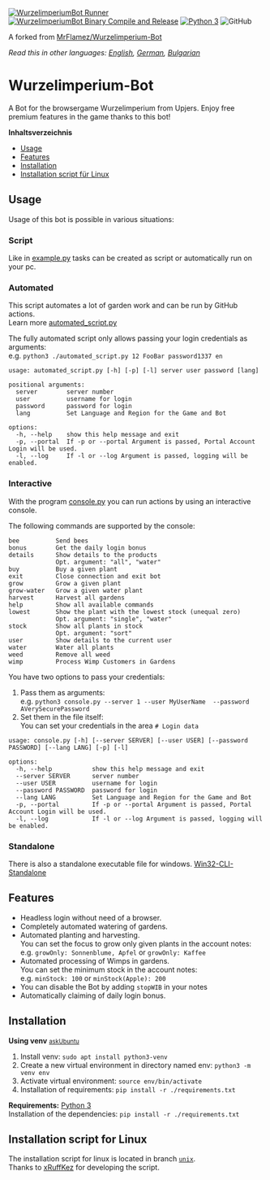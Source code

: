 [![WurzelimperiumBot Runner](https://github.com/MasterZydra/WurzelimperiumBot/actions/workflows/python-app.yml/badge.svg)](https://github.com/MasterZydra/WurzelimperiumBot/actions/workflows/python-app.yml)
[![WurzelimperiumBot Binary Compile and Release](https://github.com/MasterZydra/WurzelimperiumBot/actions/workflows/release2binary.yml/badge.svg)](https://github.com/MasterZydra/WurzelimperiumBot/actions/workflows/release2binary.yml)
[![Python 3](https://img.shields.io/badge/python-3-blue.svg)](https://www.python.org/)
![GitHub](https://img.shields.io/github/license/MasterZydra/WurzelimperiumBot)

A forked from [MrFlamez/Wurzelimperium-Bot](https://github.com/MrFlamez/Wurzelimperium-Bot)

*Read this in other languages: [English](README.md), [German](README.de.md), [Bulgarian](README.bg.md)*

# Wurzelimperium-Bot
A Bot for the browsergame Wurzelimperium from Upjers. Enjoy free premium features in the game thanks to this bot!

**Inhaltsverzeichnis**
- [Usage](#usage)
- [Features](#features)
- [Installation](#installation)
- [Installation script für Linux](#installation-script-für-linux)

## Usage
Usage of this bot is possible in various situations:

### Script
Like in [example.py](./example.py) tasks can be created as script or automatically run on your pc.

### Automated
This script automates a lot of garden work and can be run by GitHub actions.  
Learn more [automated_script.py](./automated_script.py)

The fully automated script only allows passing your login credentials as arguments:  
e.g. `python3 ./automated_script.py 12 FooBar password1337 en`

```
usage: automated_script.py [-h] [-p] [-l] server user password [lang]

positional arguments:
  server        server number
  user          username for login
  password      password for login
  lang          Set Language and Region for the Game and Bot

options:
  -h, --help    show this help message and exit
  -p, --portal  If -p or --portal Argument is passed, Portal Account Login will be used.
  -l, --log     If -l or --log Argument is passed, logging will be enabled.
```

### Interactive
With the program [console.py](./console.py) you can run actions by using an interactive console.

The following commands are supported by the console:
```
bee          Send bees
bonus        Get the daily login bonus
details      Show details to the products
             Opt. argument: "all", "water"
buy          Buy a given plant
exit         Close connection and exit bot
grow         Grow a given plant
grow-water   Grow a given water plant
harvest      Harvest all gardens
help         Show all available commands
lowest       Show the plant with the lowest stock (unequal zero)
             Opt. argument: "single", "water"
stock        Show all plants in stock
             Opt. argument: "sort"
user         Show details to the current user
water        Water all plants
weed         Remove all weed
wimp         Process Wimp Customers in Gardens
```

You have two options to pass your credentials:  
1. Pass them as arguments:  
  e.g. `python3 console.py --server 1 --user MyUserName  --password AVerySecurePassword`
2. Set them in the file itself:  
    You can set your credentials in the area `# Login data`

```
usage: console.py [-h] [--server SERVER] [--user USER] [--password PASSWORD] [--lang LANG] [-p] [-l]

options:
  -h, --help           show this help message and exit
  --server SERVER      server number
  --user USER          username for login
  --password PASSWORD  password for login
  --lang LANG          Set Language and Region for the Game and Bot
  -p, --portal         If -p or --portal Argument is passed, Portal Account Login will be used.
  -l, --log            If -l or --log Argument is passed, logging will be enabled.
```

### Standalone
There is also a standalone executable file for windows. [Win32-CLI-Standalone](https://github.com/MasterZydra/WurzelimperiumBot/releases/)

## Features
- Headless login without need of a browser.
- Completely automated watering of gardens.
- Automated planting and harvesting.  
  You can set the focus to grow only given plants in the account notes:  
  e.g. `growOnly: Sonnenblume, Apfel` or `growOnly: Kaffee`
- Automated processing of Wimps in gardens.  
  You can set the minimum stock in the account notes:  
  e.g. `minStock: 100` or `minStock(Apple): 200`
- You can disable the Bot by adding `stopWIB` in your notes
- Automatically claiming of daily login bonus.

## Installation
**Using venv**  <small>[askUbuntu](https://askubuntu.com/questions/1465218/pip-error-on-ubuntu-externally-managed-environment-%C3%97-this-environment-is-extern)</small>  
1. Install venv: `sudo apt install python3-venv`  
2. Create a new virtual environment in directory named env: `python3 -m venv env`
3. Activate virtual environment: `source env/bin/activate`  
4. Installation of requirements: `pip install -r ./requirements.txt`

**Requirements:** [Python 3](https://www.python.org/download/releases/3.0/)  
Installation of the dependencies: `pip install -r ./requirements.txt`

## Installation script for Linux
The installation script for linux is located in branch [`unix`](https://github.com/MasterZydra/WurzelimperiumBot/tree/unix).  
Thanks to [xRuffKez](https://github.com/xRuffKez) for developing the script.
